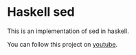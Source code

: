 # Haskell sed

This is an implementation of sed in haskell.

You can follow this project on [youtube](https://www.youtube.com/watch?v=0I90MTip-OQ&list=PLUQzXLQ6jvHL_k3QOMKXehVoZdk-sKtHd).
